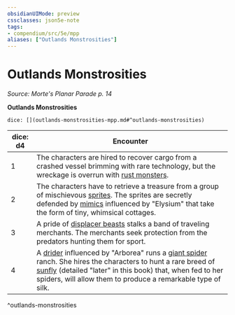 ```yaml
---
obsidianUIMode: preview
cssclasses: json5e-note
tags:
- compendium/src/5e/mpp
aliases: ["Outlands Monstrosities"]
---
```

# Outlands Monstrosities
*Source: Morte's Planar Parade p. 14* 

**Outlands Monstrosities**

`dice: [](outlands-monstrosities-mpp.md#^outlands-monstrosities)`

| dice: d4 | Encounter |
|----------|-----------|
| 1 | The characters are hired to recover cargo from a crashed vessel brimming with rare technology, but the wreckage is overrun with [rust monsters](2-Mechanics/CLI/bestiary/monstrosity/rust-monster.md). |
| 2 | The characters have to retrieve a treasure from a group of mischievous [sprites](2-Mechanics/CLI/bestiary/fey/sprite.md). The sprites are secretly defended by [mimics](2-Mechanics/CLI/bestiary/monstrosity/mimic.md) influenced by "Elysium" that take the form of tiny, whimsical cottages. |
| 3 | A pride of [displacer beasts](2-Mechanics/CLI/bestiary/monstrosity/displacer-beast.md) stalks a band of traveling merchants. The merchants seek protection from the predators hunting them for sport. |
| 4 | A [drider](2-Mechanics/CLI/bestiary/monstrosity/drider.md) influenced by "Arborea" runs a [giant spider](2-Mechanics/CLI/bestiary/beast/giant-spider.md) ranch. She hires the characters to hunt a rare breed of [sunfly](2-Mechanics/CLI/bestiary/celestial/sunfly-mpp.md) (detailed "later" in this book) that, when fed to her spiders, will allow them to produce a remarkable type of silk. |
^outlands-monstrosities